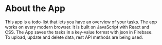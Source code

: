 # About the App

This app is a todo-list that lets you have an overview of your tasks. The app works on every modern browser. It is built on JavaScript with React and CSS. The App saves the tasks in a key-value format with json in Firebase. To upload, update and delete data, rest API methods are being used.

